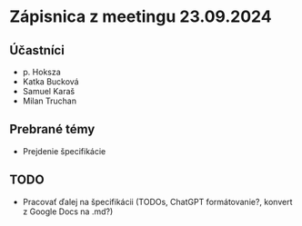 # Zápisnica z meetingu 23.09.2024

## Účastníci
- p. Hoksza
- Katka Bucková
- Samuel Karaš
- Milan Truchan

## Prebrané témy
- Prejdenie špecifikácie

## TODO

- Pracovať ďalej na špecifikácii (TODOs, ChatGPT formátovanie?, konvert z Google Docs na .md?)
